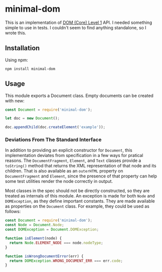 # minimal-dom

This is an implementation of [DOM (Core) Level 1](https://www.w3.org/TR/REC-DOM-Level-1/level-one-core.html) API. I needed something simple to use in tests. I couldn't seem to find anything standalone, so I wrote this.

## Installation

Using npm:

```
npm install minimal-dom
```

## Usage

This module exports a Document class. Empty documents can be created with new:

```javascript
const Document = require('minimal-dom');

let doc = new Document();

doc.appendChild(doc.createElement('example'));
```

### Deviations From The Standard Interface

In addition to providing an explicit constructor for `Document`, this implementation deviates from specification in a few ways for pratical reasons. The `DocumentFragment`, `Element`, and `Text` classes provide a `toString()` method that returns the XML representation of that node and its children.  That is also available as an `outerHTML` property on `DocumentFragment` and `Element`, since the presence of that property can help some test utilities render the node correctly in output.

Most classes in the spec should not be directly constructed, so they are treated as internals of this module. An exception is made for both `Node` and `DOMException`, as they define important constants. They are made available as properties on the `Document` class. For example, they could be used as follows:

```javascript
const Document = require('minimal-dom');
const Node = Document.Node;
const DOMException = Document.DOMException;

function isElement(node) {
  return Node.ELEMENT_NODE === node.nodeType;
}

function isWrongDocumentError(err) {
  return DOMException.WRONG_DOCUMENT_ERR === err.code;
}
```
